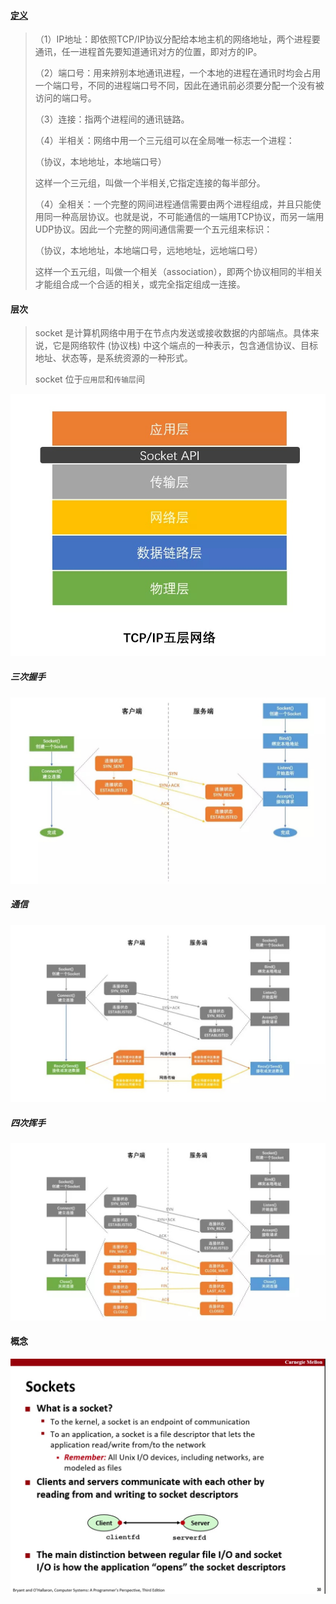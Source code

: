 #### [定义](https://www.zhihu.com/question/29637351)

> （1）IP地址：即依照TCP/IP协议分配给本地主机的网络地址，两个进程要通讯，任一进程首先要知道通讯对方的位置，即对方的IP。
>
> （2）端口号：用来辨别本地通讯进程，一个本地的进程在通讯时均会占用一个端口号，不同的进程端口号不同，因此在通讯前必须要分配一个没有被访问的端口号。
>
> （3）连接：指两个进程间的通讯链路。
>
> （4）半相关：网络中用一个三元组可以在全局唯一标志一个进程：
>
> （协议，本地地址，本地端口号）
>
> 这样一个三元组，叫做一个半相关,它指定连接的每半部分。
>
> （4）全相关：一个完整的网间进程通信需要由两个进程组成，并且只能使用同一种高层协议。也就是说，不可能通信的一端用TCP协议，而另一端用UDP协议。因此一个完整的网间通信需要一个五元组来标识：
>
> （协议，本地地址，本地端口号，远地地址，远地端口号）
>
> 这样一个五元组，叫做一个相关（association），即两个协议相同的半相关才能组合成一个合适的相关，或完全指定组成一连接。

#### 层次

> socket 是计算机网络中用于在节点内发送或接收数据的内部端点。具体来说，它是网络软件 (协议栈) 中这个端点的一种表示，包含通信协议、目标地址、状态等，是系统资源的一种形式。
>
> socket 位于`应用层`和`传输层`间

![img](TCPIP.assets/v2-c5c1adef314050e1a524b4612e9d7c98_r.jpg)



##### 三次握手

![img](TCPIP.assets/v2-b74b6c43650343350ab89cfae304689e_r.jpg)

##### 通信

![img](TCPIP.assets/v2-385c484d107155a12fd1e19fef906885_r.jpg)

##### 四次挥手

![img](TCPIP.assets/v2-dcd46b91aa5d65267f9025b7a95bfea8_r.jpg)

#### 概念

![img](TCPIP.assets/v2-2300584e2919c3818df8c08ed556234c_r.jpg)